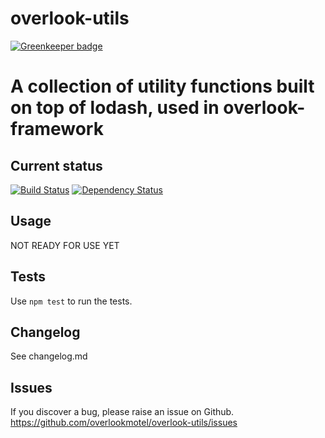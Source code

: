 # overlook-utils

[![Greenkeeper badge](https://badges.greenkeeper.io/overlookmotel/overlook-utils.svg)](https://greenkeeper.io/)

# A collection of utility functions built on top of lodash, used in overlook-framework

## Current status

[![Build Status](https://secure.travis-ci.org/overlookmotel/overlook-utils.png?branch=master)](http://travis-ci.org/overlookmotel/overlook-utils)
[![Dependency Status](https://david-dm.org/overlookmotel/overlook-utils.png)](https://david-dm.org/overlookmotel/overlook-utils)

## Usage

NOT READY FOR USE YET

## Tests

Use `npm test` to run the tests.

## Changelog

See changelog.md

## Issues

If you discover a bug, please raise an issue on Github. https://github.com/overlookmotel/overlook-utils/issues
